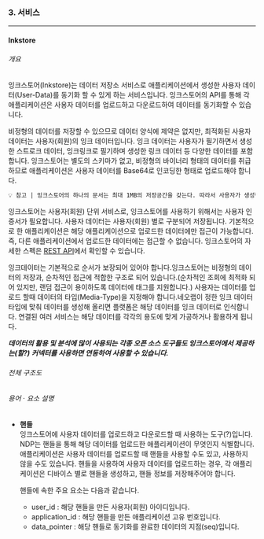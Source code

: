 ### 3. 서비스

------

#### Inkstore

###### 개요

잉크스토어(Inkstore)는 데이터 저장소 서비스로 애플리케이션에서 생성한 사용자 데이터(User-Data)를 동기화 할 수 있게 하는 서비스입니다. 잉크스토어의 API를 통해 각 애플리케이션은 사용자 데이터를 업로드하고 다운로드하여 데이터를 동기화할 수 있습니다. 

비정형의 데이터를 저장할 수 있으므로 데이터 양식에 제약은 없지만, 최적화된 사용자 데이터는 사용자(회원)의 잉크 데이터입니다. 잉크 데이터는 사용자가 필기하면서 생성한 스트로크 데이터, 잉크링크로 필기하며 생성한 링크 데이터 등 다양한 데이터를 포함합니다. 잉크스토어는 별도의 스키마가 없고, 비정형의 바이너리 형태의 데이터를 취급하므로 애플리케이션은 사용자 데이터를 Base64로 인코딩한 형태로 업로드해야 합니다. 

```markdown
💡 참고 | 잉크스토어의 하나의 문서는 최대 1MB의 저장공간을 갖는다. 따라서 사용자가 생성한 대용량 파일을 동기화하기 위해서는 파일을 일정 용량 단위로 분할하여 올리거나, 별도의 Storage서비스를 이용하여야 한다.
```

잉크스토어는 사용자(회원) 단위 서비스로, 잉크스토어를 사용하기 위해서는 사용자 인증서가 필요합니다. 사용자 데이터는 사용자(회원) 별로 구분되어 저장됩니다. 기본적으로 한 애플리케이션은 해당 애플리케이션으로 업로드한 데이터에만 접근이 가능합니다. 즉, 다른 애플리케이션에서 업로드한 데이터에는 접근할 수 없습니다. 잉크스토어의 자세한 스펙은 [REST API](https://apis.neolab.net/swagger-ui.html?urls.primaryName=3.%20inkstore)에서 확인할 수 있습니다. 

잉크데이터는 기본적으로 순서가 보장되어 있어야 합니다.잉크스토어는 비정형의 데이터의 저장과, 순차적인 접근에 적합한 구조로 되어 있습니다.(순차적인 조회에 최적화 되어 있지만, 랜덤 접근이 용이하도록 데이터에 태그를 지원합니다.)
사용자는 데이터를 업로드 할때 데이터의 타입(Media-Type)을 지정해야 합니다.네오랩이 정한 잉크 데이터 타입에 맞춰 데이터를 생성해 올리면 플랫폼은 해당 데이터를 잉크 데이터로 인식합니다. 연결된 여러 서비스는 해당 데이터를 각각의 용도에 맞게 가공하거나 활용하게 됩니다.

***데이터의 활용 및 분석에 많이 사용되는 각종 오픈 소스 도구들도 잉크스토어에서 제공하는(할?) 커넥터를 사용하면 연동하여 사용할 수 있습니다.***

###### 전체 구조도

###### 용어 · 요소 설명

- **핸들**  
  잉크스토어에 사용자 데이터를 업로드하고 다운로드할 때 사용하는 도구(?)입니다. NDP는 핸들을 통해 해당 데이터를 업로드한 애플리케이션이 무엇인지 식별합니다. 애플리케이션은 사용자 데이터를 업로드할 때 핸들을 사용할 수도 있고, 사용하지 않을 수도 있습니다. 핸들을 사용하여 사용자 데이터를 업로드하는 경우, 각 애플리케이션은 디바이스 별로 핸들을 생성하고, 핸들 정보를 저장해주어야 합니다.

  핸들에 속한 주요 요소는 다음과 같습니다.  
  - user_id : 해당 핸들을 만든 사용자(회원) 아이디입니다.
  - application_id : 해당 핸들을 만든 애플리케이션 고유 번호입니다.
  - data_pointer : 해당 핸들로 동기화를 완료한 데이터의 지점(seq)입니다.
